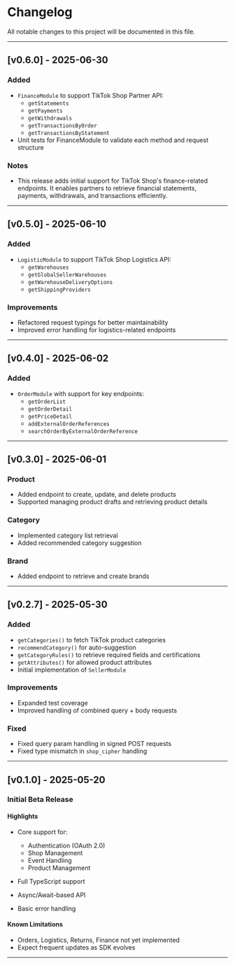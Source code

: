 # Changelog

All notable changes to this project will be documented in this file.

---

## [v0.6.0] - 2025-06-30
### Added
- `FinanceModule` to support TikTok Shop Partner API:
  - `getStatements`
  - `getPayments`
  - `getWithdrawals`
  - `getTransactionsByOrder`
  - `getTransactionsByStatement`
- Unit tests for FinanceModule to validate each method and request structure

### Notes
- This release adds initial support for TikTok Shop's finance-related endpoints. It enables partners to retrieve financial statements, payments, withdrawals, and transactions efficiently.

---

## [v0.5.0] - 2025-06-10
### Added
- `LogisticModule` to support TikTok Shop Logistics API:
  - `getWarehouses`
  - `getGlobalSellerWarehouses`
  - `getWarehouseDeliveryOptions`
  - `getShippingProviders`

### Improvements
- Refactored request typings for better maintainability
- Improved error handling for logistics-related endpoints

---

## [v0.4.0] - 2025-06-02
### Added
- `OrderModule` with support for key endpoints:
  - `getOrderList`
  - `getOrderDetail`
  - `getPriceDetail`
  - `addExternalOrderReferences`
  - `searchOrderByExternalOrderReference`

---

## [v0.3.0] - 2025-06-01
### Product
- Added endpoint to create, update, and delete products
- Supported managing product drafts and retrieving product details

### Category
- Implemented category list retrieval
- Added recommended category suggestion

### Brand
- Added endpoint to retrieve and create brands

---

## [v0.2.7] - 2025-05-30
### Added
- `getCategories()` to fetch TikTok product categories
- `recommendCategory()` for auto-suggestion
- `getCategoryRules()` to retrieve required fields and certifications
- `getAttributes()` for allowed product attributes
- Initial implementation of `SellerModule`

### Improvements
- Expanded test coverage
- Improved handling of combined query + body requests

### Fixed
- Fixed query param handling in signed POST requests
- Fixed type mismatch in `shop_cipher` handling

---

## [v0.1.0] - 2025-05-20
### Initial Beta Release

#### Highlights
- Core support for:
  - Authentication (OAuth 2.0)
  - Shop Management
  - Event Handling
  - Product Management

- Full TypeScript support
- Async/Await-based API
- Basic error handling

#### Known Limitations
- Orders, Logistics, Returns, Finance not yet implemented
- Expect frequent updates as SDK evolves

---

